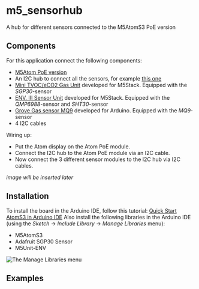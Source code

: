 # m5_sensorhub
A hub for different sensors connected to the M5AtomS3 PoE version

## Components
For this application connect the following components:
- [M5Atom PoE version](https://docs.m5stack.com/en/atom/atom_poe)
- An I2C hub to connect all the sensors, for example [this one](https://store-usa.arduino.cc/products/grove-i2c-hub-6-port)
- [Mini TVOC/eCO2 Gas Unit](https://docs.m5stack.com/en/unit/tvoc) developed for M5Stack. Equipped with the _SGP30_-sensor
- [ENV. III Sensor Unit](https://docs.m5stack.com/en/unit/envIII) developed for M5Stack. Equipped with the _QMP6988_-sensor and _SHT30_-sensor
- [Grove Gas sensor MQ9](https://wiki.seeedstudio.com/Grove-Gas_Sensor-MQ9/) developed for Arduino. Equipped with the _MQ9_-sensor
- 4 I2C cables

Wiring up:
- Put the Atom display on the Atom PoE module.
- Connect the I2C hub to the Atom PoE module via an I2C cable.
- Now connect the 3 different sensor modules to the I2C hub via I2C cables.

_image will be inserted later_

## Installation
To install the board in the Arduino IDE, follow this tutorial: [Quick Start AtomS3 in Arduino IDE](https://docs.m5stack.com/en/quick_start/atoms3/arduino)
Also install the following libraries in the Arduino IDE (using the _Sketch_ &rarr; _Include Library_ &rarr; _Manage Libraries_ menu):
- M5AtomS3
- Adafruit SGP30 Sensor
- M5Unit-ENV

![The Manage Libraries menu](https://github.com/martin-de-boer/m5_sensorhub/assets/67046979/2ca77eae-380b-415b-9827-7aabb3d10e09)

## Examples

##

